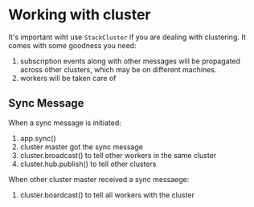 # Working with cluster

It's important wiht use `StackCluster` if you are dealing with clustering. It comes with some goodness you need:

1. subscription events along with other messages will be propagated across other clusters, which may be on different machines.
2. workers will be taken care of

## Sync Message

When a sync message is initiated:

1. app.sync()
2. cluster master got the sync message
  1. cluster.broadcast() to tell other workers in the same cluster
  2. cluster.hub.publish() to tell other clusters
  
  
When other cluster master received a sync messaege:

1. cluster.boardcast() to tell all workers with the cluster